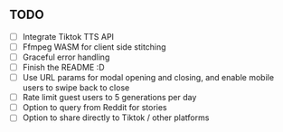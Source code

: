 ## TODO
- [ ] Integrate Tiktok TTS API
- [ ] Ffmpeg WASM for client side stitching
- [ ] Graceful error handling
- [ ] Finish the README :D
- [ ] Use URL params for modal opening and closing, and enable mobile users to swipe back to close
- [ ] Rate limit guest users to 5 generations per day
- [ ] Option to query from Reddit for stories
- [ ] Option to share directly to Tiktok / other platforms